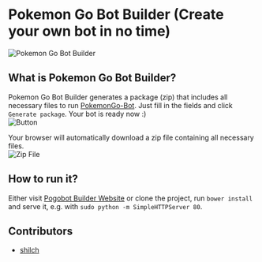 # Pokemon Go Bot Builder (Create your own bot in no time)
![Pokemon Go Bot Builder](https://cloud.githubusercontent.com/assets/11890358/17818608/a7f9add2-6644-11e6-966e-b02968acd38e.png)

## What is Pokemon Go Bot Builder?
Pokemon Go Bot Builder generates a package (zip) that includes all necessary files to run [PokemonGo-Bot](http://github.com/jabbink/PokemonGo-Bot).
Just fill in the fields and click `Generate package`. Your bot is ready now :)  
![Button](https://cloud.githubusercontent.com/assets/11890358/17822128/8e41938a-6655-11e6-8523-48c03461bc29.png)  

Your browser will automatically download a zip file containing all necessary files.  
![Zip File](https://cloud.githubusercontent.com/assets/11890358/17822188/edbf79c6-6655-11e6-8620-cef318a44fc7.png)  

## How to run it?
Either visit [Pogobot Builder Website](https://pogo.bot-builder.xyz/) or clone the project, run `bower install` and serve it, e.g. with `sudo python -m SimpleHTTPServer 80`.

## Contributors
- [shilch](https://github.com/shilch)
